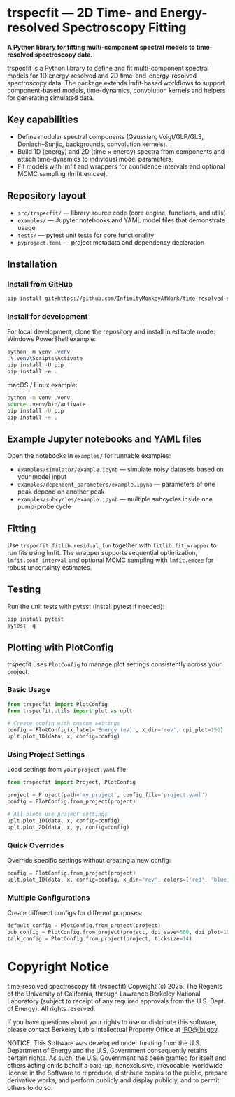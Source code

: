# trspecfit — 2D Time- and Energy-resolved Spectroscopy Fitting

**A Python library for fitting multi-component spectral models to time-resolved spectroscopy data.**

trspecfit is a Python library to define and fit multi-component spectral models for 1D energy-resolved and 2D time-and-energy-resolved spectroscopy data. The package extends lmfit-based workflows to support component-based models, time-dynamics, convolution kernels and helpers for generating simulated data.

## Key capabilities
- Define modular spectral components (Gaussian, Voigt/GLP/GLS, Doniach–Sunjic,
	backgrounds, convolution kernels).
- Build 1D (energy) and 2D (time × energy) spectra from components and
	attach time-dynamics to individual model parameters.
- Fit models with lmfit and wrappers for confidence intervals and optional
	MCMC sampling (lmfit.emcee).

## Repository layout
- `src/trspecfit/` — library source code (core engine, functions, and utils)
- `examples/` — Jupyter notebooks and YAML model files that demonstrate usage
- `tests/` — pytest unit tests for core functionality
- `pyproject.toml` — project metadata and dependency declaration

## Installation

### Install from GitHub
```bash
pip install git+https://github.com/InfinityMonkeyAtWork/time-resolved-spectroscopy-fit.git
```

### Install for development
For local development, clone the repository and install in editable mode:
<br>
Windows PowerShell example:
```powershell
python -m venv .venv
.\.venv\Scripts\Activate
pip install -U pip
pip install -e .
```

macOS / Linux example:
```bash
python -m venv .venv
source .venv/bin/activate
pip install -U pip
pip install -e .
```

## Example Jupyter notebooks and YAML files

Open the notebooks in `examples/` for runnable examples:
- `examples/simulator/example.ipynb` — simulate noisy datasets based on your model input
- `examples/dependent_parameters/example.ipynb` — parameters of one peak depend on another peak
- `examples/subcycles/example.ipynb` — multiple subcycles inside one pump-probe cycle

## Fitting

Use `trspecfit.fitlib.residual_fun` together with `fitlib.fit_wrapper` to run
fits using lmfit. The wrapper supports sequential optimization, `lmfit.conf_interval`
and optional MCMC sampling with `lmfit.emcee` for robust uncertainty estimates.

## Testing

Run the unit tests with pytest (install pytest if needed):

```powershell
pip install pytest
pytest -q
```

## Plotting with PlotConfig

trspecfit uses `PlotConfig` to manage plot settings consistently across your project.

### Basic Usage
```python
from trspecfit import PlotConfig
from trspecfit.utils import plot as uplt

# Create config with custom settings
config = PlotConfig(x_label='Energy (eV)', x_dir='rev', dpi_plot=150)
uplt.plot_1D(data, x, config=config)
```

### Using Project Settings

Load settings from your `project.yaml` file:
```python
from trspecfit import Project, PlotConfig

project = Project(path='my_project', config_file='project.yaml')
config = PlotConfig.from_project(project)

# All plots use project settings
uplt.plot_1D(data, x, config=config)
uplt.plot_2D(data, x, y, config=config)
```

### Quick Overrides

Override specific settings without creating a new config:
```python
config = PlotConfig.from_project(project)
uplt.plot_1D(data, x, config=config, x_dir='rev', colors=['red', 'blue'])
```

### Multiple Configurations

Create different configs for different purposes:
```python
default_config = PlotConfig.from_project(project)
pub_config = PlotConfig.from_project(project, dpi_save=600, dpi_plot=150)
talk_config = PlotConfig.from_project(project, ticksize=14)
```

# Copyright Notice

time-resolved spectroscopy fit (trspecfit) Copyright (c) 2025, The Regents of the University of California, through Lawrence Berkeley National Laboratory (subject to receipt of any required approvals from the U.S. Dept. of Energy). All rights reserved.

If you have questions about your rights to use or distribute this software,
please contact Berkeley Lab's Intellectual Property Office at
IPO@lbl.gov.

NOTICE.  This Software was developed under funding from the U.S. Department
of Energy and the U.S. Government consequently retains certain rights.  As
such, the U.S. Government has been granted for itself and others acting on
its behalf a paid-up, nonexclusive, irrevocable, worldwide license in the
Software to reproduce, distribute copies to the public, prepare derivative 
works, and perform publicly and display publicly, and to permit others to do so.